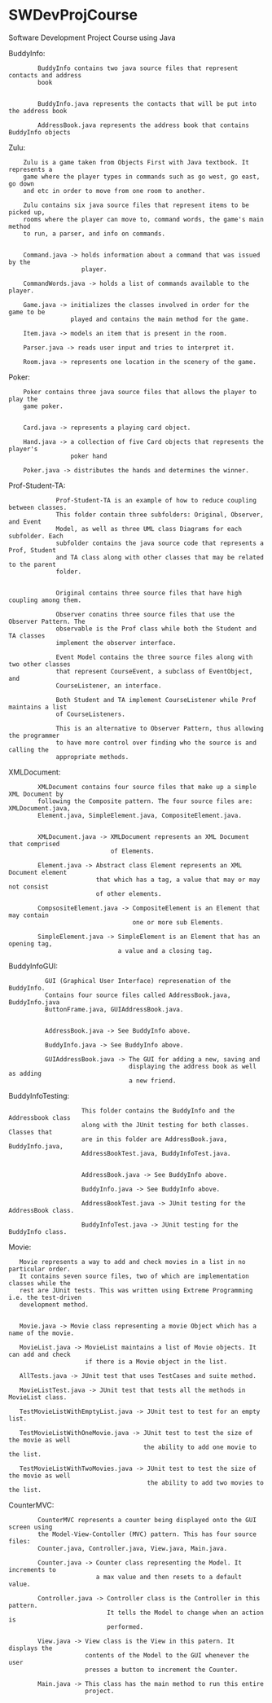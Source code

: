 SWDevProjCourse
===============

Software Development Project Course using Java


BuddyInfo:

            BuddyInfo contains two java source files that represent contacts and address
            book
            
            
            BuddyInfo.java represents the contacts that will be put into the address book
            
            AddressBook.java represents the address book that contains BuddyInfo objects
            

Zulu:

        Zulu is a game taken from Objects First with Java textbook. It represents a
        game where the player types in commands such as go west, go east, go down 
        and etc in order to move from one room to another.
      
        Zulu contains six java source files that represent items to be picked up, 
        rooms where the player can move to, command words, the game's main method
        to run, a parser, and info on commands.
      
      
        Command.java -> holds information about a command that was issued by the 
                        player.
      
        CommandWords.java -> holds a list of commands available to the player.
      
        Game.java -> initializes the classes involved in order for the game to be 
                     played and contains the main method for the game.
      
        Item.java -> models an item that is present in the room.
        
        Parser.java -> reads user input and tries to interpret it.
        
        Room.java -> represents one location in the scenery of the game.
      

Poker:

        Poker contains three java source files that allows the player to play the 
        game poker.
        
        
        Card.java -> represents a playing card object.
        
        Hand.java -> a collection of five Card objects that represents the player's 
                     poker hand
        
        Poker.java -> distributes the hands and determines the winner.
        

Prof-Student-TA:

                 Prof-Student-TA is an example of how to reduce coupling between classes.
                 This folder contain three subfolders: Original, Observer, and Event
                 Model, as well as three UML class Diagrams for each subfolder. Each
                 subfolder contains the java source code that represents a Prof, Student
                 and TA class along with other classes that may be related to the parent
                 folder.
                 
                 
                 Original contains three source files that have high coupling among them.
                 
                 Observer conatins three source files that use the Observer Pattern. The
                 observable is the Prof class while both the Student and TA classes
                 implement the observer interface.
                 
                 Event Model contains the three source files along with two other classes
                 that represent CourseEvent, a subclass of EventObject, and
                 CourseListener, an interface.
                 
                 Both Student and TA implement CourseListener while Prof maintains a list
                 of CourseListeners.
                 
                 This is an alternative to Observer Pattern, thus allowing the programmer
                 to have more control over finding who the source is and calling the
                 appropriate methods.

                 
XMLDocument:

            XMLDocument contains four source files that make up a simple XML Document by
            following the Composite pattern. The four source files are: XMLDocument.java,
            Element.java, SimpleElement.java, CompositeElement.java.
        
        
            XMLDocument.java -> XMLDocument represents an XML Document that comprised 
                                of Elements.
                                
            Element.java -> Abstract class Element represents an XML Document element 
                            that which has a tag, a value that may or may not consist 
                            of other elements.
                            
            CompsositeElement.java -> CompositeElement is an Element that may contain 
                                      one or more sub Elements.
                                      
            SimpleElement.java -> SimpleElement is an Element that has an opening tag,
                                  a value and a closing tag.


BuddyInfoGUI:

              GUI (Graphical User Interface) represenation of the BuddyInfo.
              Contains four source files called AddressBook.java, BuddyInfo.java
              ButtonFrame.java, GUIAddressBook.java.
              
              
              AddressBook.java -> See BuddyInfo above.
              
              BuddyInfo.java -> See BuddyInfo above.
              
              GUIAddressBook.java -> The GUI for adding a new, saving and
                                     displaying the address book as well as adding
                                     a new friend.
              
              
BuddyInfoTesting:

                        This folder contains the BuddyInfo and the Addressbook class 
                        along with the JUnit testing for both classes. Classes that
                        are in this folder are AddressBook.java, BuddyInfo.java,
                        AddressBookTest.java, BuddyInfoTest.java.
                        
                        
                        AddressBook.java -> See BuddyInfo above.
              
                        BuddyInfo.java -> See BuddyInfo above.
                        
                        AddressBookTest.java -> JUnit testing for the AddressBook class.
                        
                        BuddyInfoTest.java -> JUnit testing for the BuddyInfo class.
                        
                        
Movie:

       Movie represents a way to add and check movies in a list in no particular order.
       It contains seven source files, two of which are implementation classes while the 
       rest are JUnit tests. This was written using Extreme Programming i.e. the test-driven
       development method.
       
       
       Movie.java -> Movie class representing a movie Object which has a name of the movie.
       
       MovieList.java -> MovieList maintains a list of Movie objects. It can add and check
                         if there is a Movie object in the list.
       
       AllTests.java -> JUnit test that uses TestCases and suite method.
       
       MovieListTest.java -> JUnit test that tests all the methods in MovieList class.
       
       TestMovieListWithEmptyList.java -> JUnit test to test for an empty list.
       
       TestMovieListWithOneMovie.java -> JUnit test to test the size of the movie as well
                                         the ability to add one movie to the list.
                                         
       TestMovieListWithTwoMovies.java -> JUnit test to test the size of the movie as well
                                          the ability to add two movies to the list.
            
                        
CounterMVC: 

            CounterMVC represents a counter being displayed onto the GUI screen using
            the Model-View-Contoller (MVC) pattern. This has four source files:
            Counter.java, Controller.java, View.java, Main.java.
            
            Counter.java -> Counter class representing the Model. It increments to
                            a max value and then resets to a default value.
                            
            Controller.java -> Controller class is the Controller in this pattern.
                               It tells the Model to change when an action is
                               performed.
                               
            View.java -> View class is the View in this patern. It displays the
                         contents of the Model to the GUI whenever the user
                         presses a button to increment the Counter.
                         
            Main.java -> This class has the main method to run this entire
                         project.
                         
